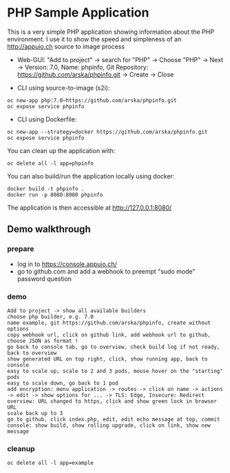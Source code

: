 # PHP Sample Application

This is a very simple PHP application showing information about the PHP environment. I use it to show the speed and simpleness of an http://appuio.ch source to image process

* Web-GUI: "Add to project" -> search for "PHP" -> Choose "PHP" -> Next -> Version: 7.0, Name: phpinfo, Git Repository: https://github.com/arska/phpinfo.git -> Create -> Close

* CLI using source-to-image (s2i):
```
oc new-app php:7.0~https://github.com/arska/phpinfo.git
oc expose service phpinfo
```
* CLI using Dockerfile:
```
oc new-app --strategy=docker https://github.com/arska/phpinfo.git
oc expose service phpinfo
```
You can clean up the application with:
```
oc delete all -l app=phpinfo
```

You can also build/run the application locally using docker:
```
docker build -t phpinfo .
docker run -p 8080:8080 phpinfo
```
The application is then accessible at http://127.0.0.1:8080/

## Demo walkthrough

### prepare

* log in to https://console.appuio.ch/
* go to github.com and add a webhook to preempt "sudo mode" password question

### demo

```
Add to project -> show all available builders
choose php builder, e.g. 7.0
name example, git https://github.com/arska/phpinfo, create without options
copy webhook url, click on github link, add webhook url to github, choose JSON as format !
go back to console tab, go to overview, check build log if not ready, back to overview
show generated URL on top right, click, show running app, back to console
easy to scale up, scale to 2 and 3 pods, mouse hover on the "starting" pods
easy to scale down, go back to 1 pod
add encryption: menu application -> routes -> click on name -> actions -> edit -> show options for ... -> TLS: Edge, Insecure: Redirect
overview: URL changed to https, click and show green lock in browser URL
scale back up to 3
go to github, click index.php, edit, edit echo message at top, commit
console: show build, show rolling upgrade, click on link, show new message
```

### cleanup
```
oc delete all -l app=example
```

